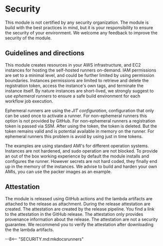 
# Security

This module is not certified by any security organization. The module is build with the best practices in mind, but it is your responsibility to ensure the security of your environment. We welcome any feedback to improve the security of the module.

## Guidelines and directions

This module creates resources in your AWS infrastructure, and EC2 instances for hosting the self-hosted runners on-demand. IAM permissions are set to a minimal level, and could be further limited by using permission boundaries. Instances permissions are limited to retrieve and delete the registration token, access the instance's own tags, and terminate the instance itself. By nature instances are short-lived, we strongly suggest to use *ephemeral runners* to ensure a safe build environment for each workflow job execution.

Ephemeral runners are using the *JIT configuration*, configuration that only can be used once to activate a runner. For non-ephemeral runners this option is not provided by GitHub. For non-ephemeral runners a registration token is passed via SSM. After using the token, the token is deleted. But the token remains valid and is potential available in memory on the runner. For ephemeral runners this problem is avoid by using just in time tokens.

The examples are using standard AMI's for different operation systems. Instances are not hardened, and sudo operation are not blocked. To provide an out of the box working experience by default the module installs and configures the runner. However secrets are not hard coded, they finally end up in the memory of the instances. We advise to build and harden your own AMIs, you can use the packer images as an example.


## Attestation

The module is released using GitHub actions and the lambda artifacts are attached to the release as attachment. During the release attestation are created. The attestation are created by the release pipeline. You find a link to the attestation in the GitHub release. The attestation only provides provenance information about the release. The attestation are not a security guarantee. We recommend you to verify the attestation after downloading the the lambda artifacts.

--8<-- "SECURITY.md:mkdocsrunners"
